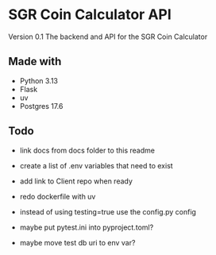 # SGR Coin Calculator API
Version 0.1
The backend and API for the SGR Coin Calculator

## Made with

- Python 3.13
- Flask
- uv
- Postgres 17.6

## Todo

- link docs from docs folder to this readme
- create a list of .env variables that need to exist 
- add link to Client repo when ready




- redo dockerfile with uv
- instead of using testing=true use the config.py config
- maybe put pytest.ini into pyproject.toml?
- maybe move test db uri to env var?